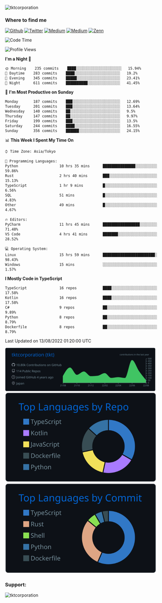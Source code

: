 <p align="left"> <img src="https://komarev.com/ghpvc/?username=tktcorporation&label=Profile%20views&color=0e75b6&style=flat" alt="tktcorporation" /> </p>

<h3>Where to find me</h3>
<p>
<a href="https://github.com/tktcorporation" target="_blank"><img alt="Github" src="https://img.shields.io/badge/GitHub-%2312100E.svg?&style=for-the-badge&logo=Github&logoColor=white" /></a>
<a href="https://twitter.com/tktcorporation" target="_blank"><img alt="Twitter" src="https://img.shields.io/badge/twitter-%231DA1F2.svg?&style=for-the-badge&logo=twitter&logoColor=white" /></a>
<a href="https://www.linkedin.com/in/tktcorporation" target="_blank"><img alt="Medium" src="https://img.shields.io/badge/linkdin-0a66c2.svg?&style=for-the-badge&logo=linkedin&logoColor=white" /></a>
<a href="https://qiita.com/tktcorporation" target="_blank"><img alt="Medium" src="https://img.shields.io/badge/qiita-55C500.svg?&style=for-the-badge&logo=qiita&logoColor=white" /></a>
<a href="https://zenn.dev/tktcorporation" target="_blank"><img alt="Zenn" src="https://img.shields.io/badge/Zenn-3EA8FF.svg?&style=for-the-badge&logo=Zenn&logoColor=white" /></a>
</p>
  
<!--START_SECTION:waka-->
![Code Time](http://img.shields.io/badge/Code%20Time-489%20hrs%2048%20mins-blue)

![Profile Views](http://img.shields.io/badge/Profile%20Views-3-blue)

**I'm a Night 🦉** 

```text
🌞 Morning    235 commits    ████░░░░░░░░░░░░░░░░░░░░░   15.94% 
🌆 Daytime    283 commits    ████░░░░░░░░░░░░░░░░░░░░░   19.2% 
🌃 Evening    345 commits    █████░░░░░░░░░░░░░░░░░░░░   23.41% 
🌙 Night      611 commits    ██████████░░░░░░░░░░░░░░░   41.45%

```
📅 **I'm Most Productive on Sunday** 

```text
Monday       187 commits    ███░░░░░░░░░░░░░░░░░░░░░░   12.69% 
Tuesday      201 commits    ███░░░░░░░░░░░░░░░░░░░░░░   13.64% 
Wednesday    140 commits    ██░░░░░░░░░░░░░░░░░░░░░░░   9.5% 
Thursday     147 commits    ██░░░░░░░░░░░░░░░░░░░░░░░   9.97% 
Friday       199 commits    ███░░░░░░░░░░░░░░░░░░░░░░   13.5% 
Saturday     244 commits    ████░░░░░░░░░░░░░░░░░░░░░   16.55% 
Sunday       356 commits    ██████░░░░░░░░░░░░░░░░░░░   24.15%

```


📊 **This Week I Spent My Time On** 

```text
⌚︎ Time Zone: Asia/Tokyo

💬 Programming Languages: 
Python                   10 hrs 35 mins      ███████████████░░░░░░░░░░   59.86% 
Rust                     2 hrs 40 mins       ███░░░░░░░░░░░░░░░░░░░░░░   15.13% 
TypeScript               1 hr 9 mins         █░░░░░░░░░░░░░░░░░░░░░░░░   6.56% 
SQL                      51 mins             █░░░░░░░░░░░░░░░░░░░░░░░░   4.83% 
Other                    49 mins             █░░░░░░░░░░░░░░░░░░░░░░░░   4.67%

🔥 Editors: 
PyCharm                  11 hrs 45 mins      █████████████████░░░░░░░░   71.48% 
VS Code                  4 hrs 41 mins       ███████░░░░░░░░░░░░░░░░░░   28.52%

💻 Operating System: 
Linux                    15 hrs 59 mins      ████████████████████████░   98.43% 
Windows                  15 mins             ░░░░░░░░░░░░░░░░░░░░░░░░░   1.57%

```

**I Mostly Code in TypeScript** 

```text
TypeScript               16 repos            ████░░░░░░░░░░░░░░░░░░░░░   17.58% 
Kotlin                   16 repos            ████░░░░░░░░░░░░░░░░░░░░░   17.58% 
C#                       9 repos             ██░░░░░░░░░░░░░░░░░░░░░░░   9.89% 
Python                   8 repos             ██░░░░░░░░░░░░░░░░░░░░░░░   8.79% 
Dockerfile               8 repos             ██░░░░░░░░░░░░░░░░░░░░░░░   8.79%

```



 Last Updated on 13/08/2022 01:20:00 UTC
<!--END_SECTION:waka-->

[![](https://raw.githubusercontent.com/tktcorporation/tktcorporation/master/profile-summary-card-output/github_dark/0-profile-details.svg)](https://github.com/vn7n24fzkq/github-profile-summary-cards)
[![](https://raw.githubusercontent.com/tktcorporation/tktcorporation/master/profile-summary-card-output/github_dark/1-repos-per-language.svg)](https://github.com/vn7n24fzkq/github-profile-summary-cards) [![](https://raw.githubusercontent.com/tktcorporation/tktcorporation/master/profile-summary-card-output/github_dark/2-most-commit-language.svg)](https://github.com/vn7n24fzkq/github-profile-summary-cards)

<h3 align="left">Support:</h3>
<p><a href="https://www.buymeacoffee.com/tktcorporation"> <img align="left" src="https://cdn.buymeacoffee.com/buttons/v2/default-yellow.png" height="50" width="210" alt="tktcorporation" /></a></p><br><br>
